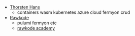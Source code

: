 
- [Thorsten Hans](https://github.com/ThorstenHans)
	- containers wasm kubernetes azure cloud fermyon crud
- [Rawkode](https://github.com/rawkode)
	- pulumi fermyon etc
	- [rawkode academy](https://www.youtube.com/@RawkodeAcademy)
